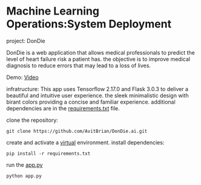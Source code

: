 # Machine Learning Operations:System Deployment

project: DonDie

DonDie is a web application that allows medical professionals to predict the level of heart failure risk a patient has. the objective is to improve medical diagnosis to reduce errors that may lead to a loss of lives.

Demo: [Video](https://www.loom.com/share/2ddd3e6042214261b6bc2f218b731c12?sid=c4ef45dc-1461-43f2-b4e7-4b6c4d2875aa)

infratructure:
This app uses Tensorflow 2.17.0 and Flask 3.0.3 to deliver a beautiful and intuitive user experience. the sleek minimalistic design with birant colors providing a concise and familiar experience. additional dependencies are in the [requirements.txt](requirements.txt) file. 

clone the repository:

```
git clone https://github.com/AvitBrian/DonDie.ai.git
```

create and activate a [virtual](https://docs.python.org/3/library/venv.html) environment.
install dependencies:
```
pip install -r requirements.txt
```
run the [app.py](app.py)
```
python app.py
```
